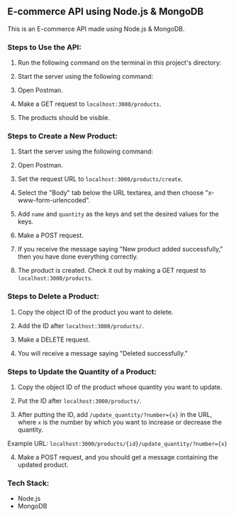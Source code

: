 ## E-commerce API using Node.js & MongoDB

This is an E-commerce API made using Node.js & MongoDB.

### Steps to Use the API:

1. Run the following command on the terminal in this project's directory:

2. Start the server using the following command:

3. Open Postman.

4. Make a GET request to `localhost:3000/products`.

5. The products should be visible.

### Steps to Create a New Product:

1. Start the server using the following command:

2. Open Postman.

3. Set the request URL to `localhost:3000/products/create`.

4. Select the "Body" tab below the URL textarea, and then choose "x-www-form-urlencoded".

5. Add `name` and `quantity` as the keys and set the desired values for the keys.

6. Make a POST request.

7. If you receive the message saying "New product added successfully," then you have done everything correctly.

8. The product is created. Check it out by making a GET request to `localhost:3000/products`.

### Steps to Delete a Product:

1. Copy the object ID of the product you want to delete.

2. Add the ID after `localhost:3000/products/`.

3. Make a DELETE request.

4. You will receive a message saying "Deleted successfully."

### Steps to Update the Quantity of a Product:

1. Copy the object ID of the product whose quantity you want to update.

2. Put the ID after `localhost:3000/products/`.

3. After putting the ID, add `/update_quantity/?number={x}` in the URL, where `x` is the number by which you want to increase or decrease the quantity.

Example URL: `localhost:3000/products/{id}/update_quantity/?number={x}`

4. Make a POST request, and you should get a message containing the updated product.

### Tech Stack:

- Node.js
- MongoDB

